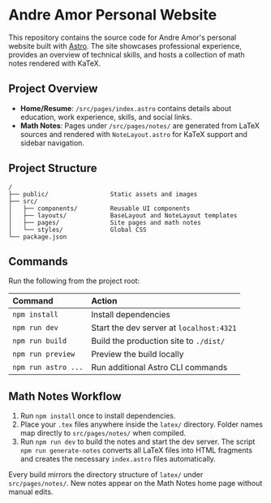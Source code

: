 # Andre Amor Personal Website

This repository contains the source code for Andre Amor's personal website built with [Astro](https://astro.build). The site showcases professional experience, provides an overview of technical skills, and hosts a collection of math notes rendered with KaTeX.

## Project Overview
- **Home/Resume**: `/src/pages/index.astro` contains details about education, work experience, skills, and social links.
- **Math Notes**: Pages under `/src/pages/notes/` are generated from LaTeX sources and rendered with `NoteLayout.astro` for KaTeX support and sidebar navigation.

## Project Structure

```text
/
├── public/                 Static assets and images
├── src/
│   ├── components/         Reusable UI components
│   ├── layouts/            BaseLayout and NoteLayout templates
│   ├── pages/              Site pages and math notes
│   └── styles/             Global CSS
└── package.json
```

## Commands

Run the following from the project root:

| Command        | Action                                                |
| :------------- | :---------------------------------------------------- |
| `npm install`  | Install dependencies                                  |
| `npm run dev`  | Start the dev server at `localhost:4321`              |
| `npm run build`| Build the production site to `./dist/`                |
| `npm run preview`| Preview the build locally                            |
| `npm run astro ...` | Run additional Astro CLI commands                |

## Math Notes Workflow

1. Run `npm install` once to install dependencies.
2. Place your `.tex` files anywhere inside the `latex/` directory. Folder names map directly to `src/pages/notes/` when compiled.
3. Run `npm run dev` to build the notes and start the dev server. The script `npm run generate-notes` converts all LaTeX files into HTML fragments and creates the necessary `index.astro` files automatically.

Every build mirrors the directory structure of `latex/` under `src/pages/notes/`. New notes appear on the Math Notes home page without manual edits.
